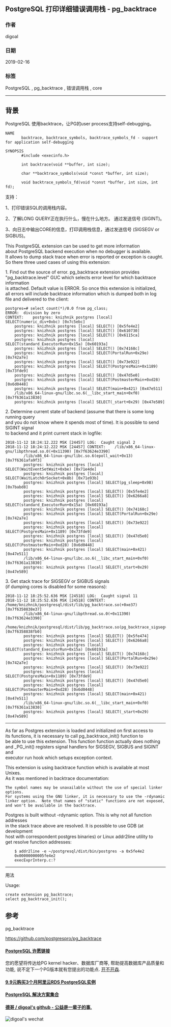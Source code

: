## PostgreSQL 打印详细错误调用栈 - pg_backtrace  
        
### 作者        
digoal        
        
### 日期        
2019-02-16        
        
### 标签        
PostgreSQL , pg_backtrace , 错误调用栈 , core      
        
----        
        
## 背景  
PostgreSQL 使用backtrace，让PG的user process支持self-debugging。

```
NAME
       backtrace, backtrace_symbols, backtrace_symbols_fd - support for application self-debugging

SYNOPSIS
       #include <execinfo.h>

       int backtrace(void **buffer, int size);

       char **backtrace_symbols(void *const *buffer, int size);

       void backtrace_symbols_fd(void *const *buffer, int size, int fd);
```

支持：

1、打印错误SQL的调用栈内容。  
  
2、了解LONG QUERY正在执行什么，慢在什么地方。 通过发送信号 (SIGINT)。   
  
3、向日志中输出CORE的信息，打印调用栈信息，通过发送信号 (SIGSEGV or SIGBUS)。    
  
This PostgreSQL extension can be used to get more information  
about PostgreSQL backend execution when no debugger is available.  
It allows to dump stack trace when error is reported or exception is caught.  
So there three used cases of using this extension:  
  
1\. Find out the source of error. pg_backtrace extension provides  
"pg_backtrace.level" GUC which selects error level for which backtrace information  
is attached. Default value is ERROR. So once this extension is initialized,  
all errors will include backtrace information which is dumped both in log  
file and delivered to the client:  
  
```  
postgres=# select count(*)/0.0 from pg_class;  
ERROR:  division by zero  
CONTEXT:  	postgres: knizhnik postgres [local] SELECT(numeric_div+0xbc) [0x7c5ebc]  
	postgres: knizhnik postgres [local] SELECT() [0x5fe4e2]  
	postgres: knizhnik postgres [local] SELECT() [0x610730]  
	postgres: knizhnik postgres [local] SELECT() [0x6115ca]  
	postgres: knizhnik postgres [local] SELECT(standard_ExecutorRun+0x15a) [0x60193a]  
	postgres: knizhnik postgres [local] SELECT() [0x74168c]  
	postgres: knizhnik postgres [local] SELECT(PortalRun+0x29e) [0x742a7e]  
	postgres: knizhnik postgres [local] SELECT() [0x73e922]  
	postgres: knizhnik postgres [local] SELECT(PostgresMain+0x1189) [0x73fde9]  
	postgres: knizhnik postgres [local] SELECT() [0x47d5e0]  
	postgres: knizhnik postgres [local] SELECT(PostmasterMain+0xd28) [0x6d0448]  
	postgres: knizhnik postgres [local] SELECT(main+0x421) [0x47e511]  
	/lib/x86_64-linux-gnu/libc.so.6(__libc_start_main+0xf0) [0x7f6361a13830]  
	postgres: knizhnik postgres [local] SELECT(_start+0x29) [0x47e589]  
```  
  
2\. Determine current state of backend (assume that there is some long running query  
and you do not know where it spends most of time). It is possible to send SIGINT signal  
to backend and it print current stack in logfile:  
  
```  
2018-11-12 18:24:12.222 MSK [24457] LOG:  Caught signal 2  
2018-11-12 18:24:12.222 MSK [24457] CONTEXT:  	/lib/x86_64-linux-gnu/libpthread.so.0(+0x11390) [0x7f63624e3390]  
		/lib/x86_64-linux-gnu/libc.so.6(epoll_wait+0x13) [0x7f6361afa9f3]  
		postgres: knizhnik postgres [local] SELECT(WaitEventSetWait+0xbe) [0x71e4de]  
		postgres: knizhnik postgres [local] SELECT(WaitLatchOrSocket+0x8b) [0x71e93b]  
		postgres: knizhnik postgres [local] SELECT(pg_sleep+0x98) [0x7babd8]  
		postgres: knizhnik postgres [local] SELECT() [0x5fe4e2]  
		postgres: knizhnik postgres [local] SELECT() [0x6266a8]  
		postgres: knizhnik postgres [local] SELECT(standard_ExecutorRun+0x15a) [0x60193a]  
		postgres: knizhnik postgres [local] SELECT() [0x74168c]  
		postgres: knizhnik postgres [local] SELECT(PortalRun+0x29e) [0x742a7e]  
		postgres: knizhnik postgres [local] SELECT() [0x73e922]  
		postgres: knizhnik postgres [local] SELECT(PostgresMain+0x1189) [0x73fde9]  
		postgres: knizhnik postgres [local] SELECT() [0x47d5e0]  
		postgres: knizhnik postgres [local] SELECT(PostmasterMain+0xd28) [0x6d0448]  
		postgres: knizhnik postgres [local] SELECT(main+0x421) [0x47e511]  
		/lib/x86_64-linux-gnu/libc.so.6(__libc_start_main+0xf0) [0x7f6361a13830]  
		postgres: knizhnik postgres [local] SELECT(_start+0x29) [0x47e589]  
```  
  
3\. Get stack trace for SIGSEGV or SIGBUS signals  
(if dumping cores is disabled for some reasons):  
  
```  
2018-11-12 18:25:52.636 MSK [24518] LOG:  Caught signal 11  
2018-11-12 18:25:52.636 MSK [24518] CONTEXT:  	/home/knizhnik/postgresql/dist/lib/pg_backtrace.so(+0xe37) [0x7f6358838e37]  
		/lib/x86_64-linux-gnu/libpthread.so.0(+0x11390) [0x7f63624e3390]  
		/home/knizhnik/postgresql/dist/lib/pg_backtrace.so(pg_backtrace_sigsegv+0) [0x7f6358838fb0]  
		postgres: knizhnik postgres [local] SELECT() [0x5fe474]  
		postgres: knizhnik postgres [local] SELECT() [0x6266a8]  
		postgres: knizhnik postgres [local] SELECT(standard_ExecutorRun+0x15a) [0x60193a]  
		postgres: knizhnik postgres [local] SELECT() [0x74168c]  
		postgres: knizhnik postgres [local] SELECT(PortalRun+0x29e) [0x742a7e]  
		postgres: knizhnik postgres [local] SELECT() [0x73e922]  
		postgres: knizhnik postgres [local] SELECT(PostgresMain+0x1189) [0x73fde9]  
		postgres: knizhnik postgres [local] SELECT() [0x47d5e0]  
		postgres: knizhnik postgres [local] SELECT(PostmasterMain+0xd28) [0x6d0448]  
		postgres: knizhnik postgres [local] SELECT(main+0x421) [0x47e511]  
		/lib/x86_64-linux-gnu/libc.so.6(__libc_start_main+0xf0) [0x7f6361a13830]  
		postgres: knizhnik postgres [local] SELECT(_start+0x29) [0x47e589]  
```  
  
------------------------------------------------  
  
As far as Postgres extension is loaded and initialized on first access to  
its functions, it is necessary to call pg_backtrace_init() function to  
be able to use this extension. This function function actually does nothing  
and _PG_init() registers signal handlers for SIGSEGV, SIGBUS and SIGINT and  
executor run hook which setups exception context.  
  
This extension is using backtrace function which is available at most Unixes.  
As it was mentioned in backtrace documentation:  
  
    The symbol names may be unavailable without the use of special linker options.  
	For systems using the GNU linker, it is necessary to use the -rdynamic  
    linker option.  Note that names of "static" functions are not exposed,  
	and won't be available in the backtrace.  
  
Postgres is built without -rdynamic option. This is why not all function addresses  
in the stack trace above are resolved. It is possible to use GDB (at development  
host with correspondent postgres binaries) or Linux addr2line utility to  
get resolve function addresses:  
  
```  
    $ addr2line -e ~/postgresql/dist/bin/postgres -a 0x5fe4e2  
    0x00000000005fe4e2  
    execExprInterp.c:?  
```  
  
------------------------------------------------  
  
用法  
  
Usage:  
  
```  
create extension pg_backtrace;  
select pg_backtrace_init();  
```  
  
  
## 参考  
pg_backtrace   
  
https://github.com/postgrespro/pg_backtrace  
  
    
  
  
  
  
  
  
  
  
  
  
  
  
  
  
  
  
  
  
  
  
  
  
  
  
  
  
  
  
  
  
  
  
  
  
  
  
  
  
  
  
  
  
  
  
  
  
  
  
  
  
  
  
  
  
  
  
  
  
  
#### [PostgreSQL 许愿链接](https://github.com/digoal/blog/issues/76 "269ac3d1c492e938c0191101c7238216")
您的愿望将传达给PG kernel hacker、数据库厂商等, 帮助提高数据库产品质量和功能, 说不定下一个PG版本就有您提出的功能点. [开不开森](https://github.com/digoal/blog/issues/76 "269ac3d1c492e938c0191101c7238216").  
  
  
#### [9.9元购买3个月阿里云RDS PostgreSQL实例](https://www.aliyun.com/database/postgresqlactivity "57258f76c37864c6e6d23383d05714ea")
  
  
#### [PostgreSQL 解决方案集合](https://yq.aliyun.com/topic/118 "40cff096e9ed7122c512b35d8561d9c8")
  
  
#### [德哥 / digoal's github - 公益是一辈子的事.](https://github.com/digoal/blog/blob/master/README.md "22709685feb7cab07d30f30387f0a9ae")
  
  
![digoal's wechat](../pic/digoal_weixin.jpg "f7ad92eeba24523fd47a6e1a0e691b59")
  

